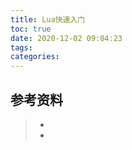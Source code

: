 ```yaml
---
title: Lua快速入门
toc: true
date: 2020-12-02 09:04:23
tags:
categories:
---
```






## 参考资料
> - []()
> - []()
